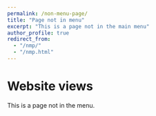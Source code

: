 ```yaml
---
permalink: /non-menu-page/
title: "Page not in menu"
excerpt: "This is a page not in the main menu"
author_profile: true
redirect_from: 
  - "/nmp/"
  - "/nmp.html"
---
```


Website views 
======
This is a page not in the menu. 

 <div id="clustrmaps-widget">
<script type="text/javascript" id="clustrmaps" src="//clustrmaps.com/map_v2.js?d=3yMiytJz7dvBF_rBZYQDrXtu620NFotFVGCugwSqV7s&cl=ffffff&w=a"></script>
  </div>